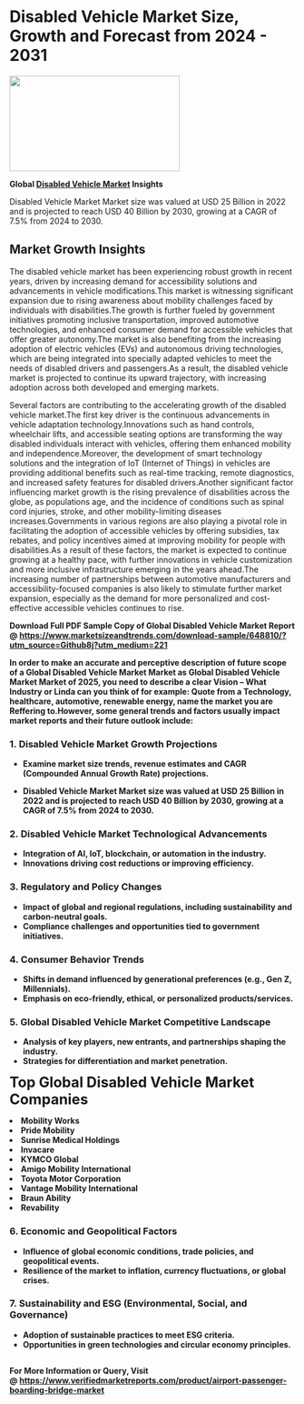 <H1>Disabled Vehicle Market Size, Growth and Forecast from 2024 - 2031</H1><img class="aligncenter size-medium wp-image-584254" src="https://thirdeyenews.in/wp-content/uploads/2024/09/Global-Market-Research-300x168.jpeg" alt="" width="300" height="168" /><p><strong>Global&nbsp;<a href="https://www.marketsizeandtrends.com/download-sample/648810/?utm_source=Github8j?utm_medium=221">Disabled Vehicle Market</a> Insights</strong></p><p>Disabled Vehicle Market Market size was valued at USD 25 Billion in 2022 and is projected to reach USD 40 Billion by 2030, growing at a CAGR of 7.5% from 2024 to 2030.</p><p><h2>Market Growth Insights</h2> <p>The disabled vehicle market has been experiencing robust growth in recent years, driven by increasing demand for accessibility solutions and advancements in vehicle modifications.This market is witnessing significant expansion due to rising awareness about mobility challenges faced by individuals with disabilities.The growth is further fueled by government initiatives promoting inclusive transportation, improved automotive technologies, and enhanced consumer demand for accessible vehicles that offer greater autonomy.The market is also benefiting from the increasing adoption of electric vehicles (EVs) and autonomous driving technologies, which are being integrated into specially adapted vehicles to meet the needs of disabled drivers and passengers.As a result, the disabled vehicle market is projected to continue its upward trajectory, with increasing adoption across both developed and emerging markets.<strong></strong> <p>Several factors are contributing to the accelerating growth of the disabled vehicle market.The first key driver is the continuous advancements in vehicle adaptation technology.Innovations such as hand controls, wheelchair lifts, and accessible seating options are transforming the way disabled individuals interact with vehicles, offering them enhanced mobility and independence.Moreover, the development of smart technology solutions and the integration of IoT (Internet of Things) in vehicles are providing additional benefits such as real-time tracking, remote diagnostics, and increased safety features for disabled drivers.Another significant factor influencing market growth is the rising prevalence of disabilities across the globe, as populations age, and the incidence of conditions such as spinal cord injuries, stroke, and other mobility-limiting diseases increases.Governments in various regions are also playing a pivotal role in facilitating the adoption of accessible vehicles by offering subsidies, tax rebates, and policy incentives aimed at improving mobility for people with disabilities.As a result of these factors, the market is expected to continue growing at a healthy pace, with further innovations in vehicle customization and more inclusive infrastructure emerging in the years ahead.The increasing number of partnerships between automotive manufacturers and accessibility-focused companies is also likely to stimulate further market expansion, especially as the demand for more personalized and cost-effective accessible vehicles continues to rise.<strong></p><p><span class=""><strong>Download Full PDF Sample Copy of Global Disabled Vehicle Market Report</strong> @ <a href="https://www.marketsizeandtrends.com/download-sample/648810/?utm_source=Github8j?utm_medium=221" target="_blank">https://www.marketsizeandtrends.com/download-sample/648810/?utm_source=Github8j?utm_medium=221</a></span></p><p>In order to make an accurate and perceptive description of future scope of a Global&nbsp;Disabled Vehicle Market Market as Global&nbsp;Disabled Vehicle Market Market of 2025, you need to describe a clear Vision &ndash; What Industry or Linda can you think of for example: Quote from a Technology, healthcare, automotive, renewable energy, name the market you are Reffering to.However, some general trends and factors usually impact market reports and their future outlook include:</p><h3>1.&nbsp;<strong>Disabled Vehicle Market Growth Projections</strong></h3><ul><li>Examine market size trends, revenue estimates and CAGR (Compounded Annual Growth Rate) projections.</li><li><p>Disabled Vehicle Market Market size was valued at USD 25 Billion in 2022 and is projected to reach USD 40 Billion by 2030, growing at a CAGR of 7.5% from 2024 to 2030.</p></li></ul><h3>2.&nbsp;<strong>Disabled Vehicle Market Technological Advancements</strong></h3><ul><li>Integration of AI, IoT, blockchain, or automation in the industry.</li><li>Innovations driving cost reductions or improving efficiency.</li></ul><h3>3.&nbsp;<strong>Regulatory and Policy Changes</strong></h3><ul><li>Impact of global and regional regulations, including sustainability and carbon-neutral goals.</li><li>Compliance challenges and opportunities tied to government initiatives.</li></ul><h3>4.&nbsp;<strong>Consumer Behavior Trends</strong></h3><ul><li>Shifts in demand influenced by generational preferences (e.g., Gen Z, Millennials).</li><li>Emphasis on eco-friendly, ethical, or personalized products/services.</li></ul><h3>5.&nbsp;<strong>Global Disabled Vehicle Market Competitive Landscape</strong></h3><ul><li>Analysis of key players, new entrants, and partnerships shaping the industry.</li><li>Strategies for differentiation and market penetration.</li></ul><p data-pm-slice="1 1 []"><span style="color: inherit; font-family: inherit; font-size: 25px;">Top Global Disabled Vehicle Market Companies</span></p><div class="" data-test-id=""><p><li>Mobility Works</li><li> Pride Mobility</li><li> Sunrise Medical Holdings</li><li> Invacare</li><li> KYMCO Global</li><li> Amigo Mobility International</li><li> Toyota Motor Corporation</li><li> Vantage Mobility International</li><li> Braun Ability</li><li> Revability</li></p></div><h3>6.&nbsp;<strong>Economic and Geopolitical Factors</strong></h3><ul><li>Influence of global economic conditions, trade policies, and geopolitical events.</li><li>Resilience of the market to inflation, currency fluctuations, or global crises.</li></ul><h3>7.&nbsp;<strong>Sustainability and ESG (Environmental, Social, and Governance)</strong></h3><ul><li>Adoption of sustainable practices to meet ESG criteria.</li><li>Opportunities in green technologies and circular economy principles.</li></ul><h2><strong style="font-size: 14px;">For More Information or Query, Visit @&nbsp;</strong><a style="background-color: #ffffff; font-size: 14px;" href="https://www.marketsizeandtrends.com/report/disabled-vehicle-market/" target="_blank">https://www.verifiedmarketreports.com/product/airport-passenger-boarding-bridge-market</a></h2>